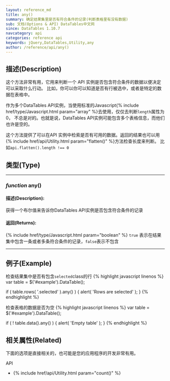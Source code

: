 ```yaml
---
layout: reference_md
title: any()
summary: 确定结果集里是否有符合条件的记录(判断表格里有没有数据)
sub: 文档(Options & API) DataTables中文网
since: DataTables 1.10.7
navcategory: api
categories: reference api
keywords: jQuery,DataTables,Utility,any
author: /reference/api/any()
---
```


## 描述(Description)
这个方法非常有用，它用来判断一个 API 实例是否包含符合条件的数据以便决定可以采取什么行动。
比如，你可以你可以知道是否有行被选中，或者是特定的数据在表格中。

作为多个DataTables API实例，当使用标准的Javascript{% include href/type/Javascript.html param="array" %}去使用，仅仅去判断`length`属性为0，
不总是对的。也就是说，DataTables API实例可能包含多个表格信息，而他们也许是空的。

这个方法提供了可以在API 实例中检索是否有可用的数据。返回的结果也可以用 {% include href/api/Utility.html param="flatten()" %}方法检查长度来判断。
比如`api.flatten().length !== 0`



## 类型(Type)

---

### _function_ any()

#### 描述(Description):
获得一个布尔值来告诉你DataTables API实例是否包含符合条件的记录

#### 返回(Returns):
{% include href/type/Javascript.html param="boolean" %}
`true` 表示在结果集中包含一条或者多条符合条件的记录，`false`表示不包含

---

## 例子(Example)
检查结果集中是否有包含`selected`class的行
{% highlight javascript linenos %}
var table = $('#example').DataTable();
 
if ( table.rows( '.selected' ).any() ) {
    alert( 'Rows are selected' );
}
{% endhighlight %}


检查表格的数据是否为空
{% highlight javascript linenos %}
var table = $('#example').DataTable();
 
if ( ! table.data().any() ) {
    alert( 'Empty table' );
}
{% endhighlight %}



## 相关属性(Related)
下面的选项是直接相关的，也可能是您的应用程序的开发非常有用。

API

- {% include href/api/Utility.html param="count()" %}

